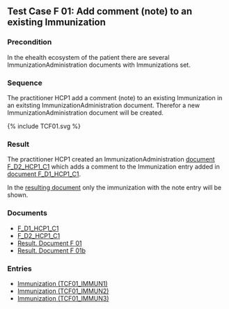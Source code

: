 ## Test Case F 01: Add comment (note) to an existing Immunization

### Precondition
In the ehealth ecosystem  of the patient there are several ImmunizationAdministration documents with Immunizations set.


### Sequence
The practitioner HCP1 add a comment (note) to an existing Immunization in an exitsting ImmunizationAdministration document.
Therefor a new ImmunizationAdministration document will be created.


<div>{% include TCF01.svg %}</div>

### Result
The practitioner HCP1 created an ImmunizationAdministration [document F_D2_HCP1_C1](Bundle-F-D2-HCP1-C1.html) which adds a comment to the Immunization entry added in [document F_D1_HCP1_C1](Bundle-F-D1-HCP1-C1.html).

In the [resulting document](Bundle-RDF01.html) only the immunization with the note entry will be shown.

### Documents
* [F_D1_HCP1_C1](Bundle-F-D1-HCP1-C1.html)
* [F_D2_HCP1_C1](Bundle-F-D2-HCP1-C1.html)
* [Result. Document F 01](Bundle-RDF01.html)
* [Result. Document F 01b](Bundle-RDF01b.html)

### Entries
* [Immunization (TCF01_IMMUN1)](Immunization-TCF01-IMMUN1.html)
* [Immunization (TCF01_IMMUN2)](Immunization-TCF01-IMMUN2.html)
* [Immunization (TCF01_IMMUN3)](Immunization-TCF01-IMMUN3.html)
